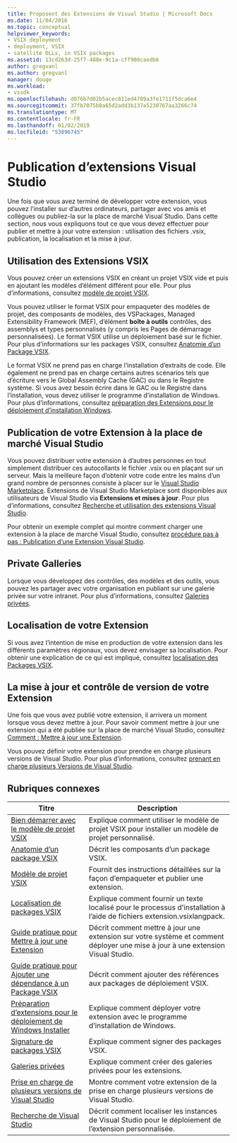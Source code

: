 ```yaml
---
title: Proposent des Extensions de Visual Studio | Microsoft Docs
ms.date: 11/04/2016
ms.topic: conceptual
helpviewer_keywords:
- VSIX deployment
- deployment, VSIX
- satellite DLLs, in VSIX packages
ms.assetid: 13cd263d-25f7-488e-9c1a-cff908caedb6
author: gregvanl
ms.author: gregvanl
manager: douge
ms.workload:
- vssdk
ms.openlocfilehash: d076b7d02b5acec811ed4789a3fe1711f5dca6e4
ms.sourcegitcommit: 37fb7075b0a65d2add3b137a5230767aa3266c74
ms.translationtype: MT
ms.contentlocale: fr-FR
ms.lasthandoff: 01/02/2019
ms.locfileid: "53896745"
---
```

# <a name="shipping-visual-studio-extensions"></a>Publication d’extensions Visual Studio
Une fois que vous avez terminé de développer votre extension, vous pouvez l’installer sur d’autres ordinateurs, partager avec vos amis et collègues ou publiez-la sur la place de marché Visual Studio. Dans cette section, nous vous expliquons tout ce que vous devez effectuer pour publier et mettre à jour votre extension : utilisation des fichiers .vsix, publication, la localisation et la mise à jour.  
  
## <a name="working-with-vsix-extensions"></a>Utilisation des Extensions VSIX  
 Vous pouvez créer un extensions VSIX en créant un projet VSIX vide et puis en ajoutant les modèles d’élément différent pour elle. Pour plus d’informations, consultez [modèle de projet VSIX](../extensibility/vsix-project-template.md).  
  
 Vous pouvez utiliser le format VSIX pour empaqueter des modèles de projet, des composants de modèles, des VSPackages, Managed Extensibility Framework (MEF), d’élément **boîte à outils** contrôles, des assemblys et types personnalisés (y compris les Pages de démarrage personnalisées). Le format VSIX utilise un déploiement basé sur le fichier. Pour plus d’informations sur les packages VSIX, consultez [Anatomie d’un Package VSIX](../extensibility/anatomy-of-a-vsix-package.md).  
  
 Le format VSIX ne prend pas en charge l’installation d’extraits de code. Elle également ne prend pas en charge certains autres scénarios tels que d’écriture vers le Global Assembly Cache (GAC) ou dans le Registre système. Si vous avez besoin écrire dans le GAC ou le Registre dans l’installation, vous devez utiliser le programme d’installation de Windows. Pour plus d’informations, consultez [préparation des Extensions pour le déploiement d’installation Windows](../extensibility/preparing-extensions-for-windows-installer-deployment.md).  
  
## <a name="publishing-your-extension-to-the-visual-studio-marketplace"></a>Publication de votre Extension à la place de marché Visual Studio  
 Vous pouvez distribuer votre extension à d’autres personnes en tout simplement distribuer ces autocollants le fichier .vsix ou en plaçant sur un serveur. Mais la meilleure façon d’obtenir votre code entre les mains d’un grand nombre de personnes consiste à placer sur le [Visual Studio Marketplace](https://marketplace.visualstudio.com/vs). Extensions de Visual Studio Marketplace sont disponibles aux utilisateurs de Visual Studio via **Extensions et mises à jour**. Pour plus d’informations, consultez [Recherche et utilisation des extensions Visual Studio](../ide/finding-and-using-visual-studio-extensions.md).  
  
 Pour obtenir un exemple complet qui montre comment charger une extension à la place de marché Visual Studio, consultez [procédure pas à pas : Publication d’une Extension Visual Studio](../extensibility/walkthrough-publishing-a-visual-studio-extension.md).  
  
## <a name="private-galleries"></a>Private Galleries  
 Lorsque vous développez des contrôles, des modèles et des outils, vous pouvez les partager avec votre organisation en publiant sur une galerie privée sur votre intranet. Pour plus d’informations, consultez [Galeries privées](../extensibility/private-galleries.md).  
  
## <a name="localizing-your-extension"></a>Localisation de votre Extension  
 Si vous avez l’intention de mise en production de votre extension dans les différents paramètres régionaux, vous devez envisager sa localisation. Pour obtenir une explication de ce qui est impliqué, consultez [localisation des Packages VSIX](../extensibility/localizing-vsix-packages.md).  
  
## <a name="updating-and-versioning-your-extension"></a>La mise à jour et contrôle de version de votre Extension  
 Une fois que vous avez publié votre extension, il arrivera un moment lorsque vous devez mettre à jour. Pour savoir comment mettre à jour une extension qui a été publiée sur la place de marché Visual Studio, consultez [Comment : Mettre à jour une Extension](../extensibility/how-to-update-a-visual-studio-extension.md).  
  
 Vous pouvez définir votre extension pour prendre en charge plusieurs versions de Visual Studio. Pour plus d’informations, consultez [prenant en charge plusieurs Versions de Visual Studio](../extensibility/supporting-multiple-versions-of-visual-studio.md).  
  
## <a name="related-topics"></a>Rubriques connexes  
  
|Titre|Description|  
|-----------|-----------------|  
|[Bien démarrer avec le modèle de projet VSIX](../extensibility/getting-started-with-the-vsix-project-template.md)|Explique comment utiliser le modèle de projet VSIX pour installer un modèle de projet personnalisé.|  
|[Anatomie d’un package VSIX](../extensibility/anatomy-of-a-vsix-package.md)|Décrit les composants d’un package VSIX.|  
|[Modèle de projet VSIX](../extensibility/vsix-project-template.md)|Fournit des instructions détaillées sur la façon d’empaqueter et publier une extension.|  
|[Localisation de packages VSIX](../extensibility/localizing-vsix-packages.md)|Explique comment fournir un texte localisé pour le processus d’installation à l’aide de fichiers extension.vsixlangpack.|  
|[Guide pratique pour Mettre à jour une Extension](../extensibility/how-to-update-a-visual-studio-extension.md)|Décrit comment mettre à jour une extension sur votre système et comment déployer une mise à jour à une extension Visual Studio.|  
|[Guide pratique pour Ajouter une dépendance à un Package VSIX](../extensibility/how-to-add-a-dependency-to-a-vsix-package.md)|Décrit comment ajouter des références aux packages de déploiement VSIX.|  
|[Préparation d’extensions pour le déploiement de Windows Installer](../extensibility/preparing-extensions-for-windows-installer-deployment.md)|Explique comment déployer votre extension avec le programme d’installation de Windows.|  
|[Signature de packages VSIX](../extensibility/signing-vsix-packages.md)|Explique comment signer des packages VSIX.|  
|[Galeries privées](../extensibility/private-galleries.md)|Explique comment créer des galeries privées pour les extensions.|  
|[Prise en charge de plusieurs versions de Visual Studio](../extensibility/supporting-multiple-versions-of-visual-studio.md)|Montre comment votre extension de la prise en charge plusieurs versions de Visual Studio.|
|[Recherche de Visual Studio](locating-visual-studio.md)|Décrit comment localiser les instances de Visual Studio pour le déploiement de l’extension personnalisée.|
